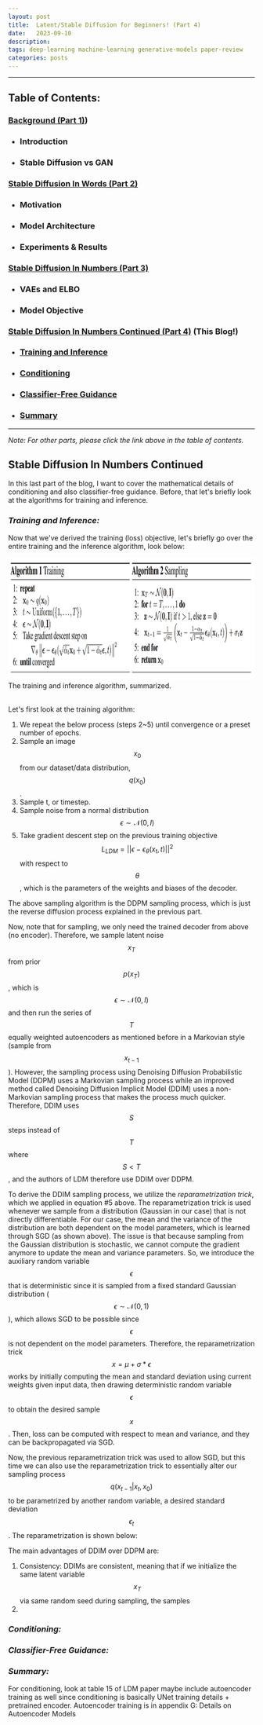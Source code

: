 ```yaml
---
layout: post
title:  Latent/Stable Diffusion for Beginners! (Part 4)
date:   2023-09-10
description: 
tags: deep-learning machine-learning generative-models paper-review
categories: posts
---
```

---

## **Table of Contents:**
### [Background (Part 1)](/blog/2023/stable-diffusion/))
- ### Introduction
- ### Stable Diffusion vs GAN

### [Stable Diffusion In Words (Part 2)](/blog/2023/stable-diffusion-part2/) 
- ### Motivation
- ### Model Architecture
- ### Experiments & Results

### [Stable Diffusion In Numbers (Part 3)](/blog/2023/stable-diffusion-part3/) 
- ### VAEs and ELBO
- ### Model Objective

### [Stable Diffusion In Numbers Continued (Part 4)](#stable-diffusion-in-numbers-2) (This Blog!)
- ### [Training and Inference](#training-inference)
- ### [Conditioning](#conditioning)
- ### [Classifier-Free Guidance](#classifier-free-guidance)
- ### [Summary](#summary)

---

*Note: For other parts, please click the link above in the table of contents.* 

<a id="stable-diffusion-in-numbers-2"></a>
## **Stable Diffusion In Numbers Continued**

In this last part of the blog, I want to cover the mathematical details of conditioning and also classifier-free guidance. Before, that let's briefly
look at the algorithms for training and inference.

<a id="training-inference"></a>
###  ***Training and Inference:***

Now that we've derived the training (loss) objective, let's briefly go over the entire training and the inference algorithm, look below:

<img src = "/assets/images/train_inference_algorithm.png" width = "985" height = "250" class = "center">
<figcaption>The training and inference algorithm, summarized.</figcaption>
<br>

Let's first look at the training algorithm:
1. We repeat the below process (steps 2~5) until convergence or a preset number of epochs. 
2. Sample an image $$x_0$$ from our dataset/data distribution, $$q(x_0)$$.
3. Sample t, or timestep.
4. Sample noise from a normal distribution $$\epsilon \sim \mathcal{N}(0, I)$$
5. Take gradient descent step on the previous training objective $$L_{LDM} = ||\epsilon - \epsilon_{\theta}(x_t,t)||^2 $$ with respect to $$\theta$$, which is the 
parameters of the weights and biases of the decoder.
 

The above sampling algorithm is the DDPM sampling process, which is just the reverse diffusion process explained in the previous part. 

Now, note that for sampling, we only need the trained decoder from above (no encoder). Therefore, we sample latent noise $$x_T$$ from prior $$p(x_T)$$, which is $$\epsilon \sim \mathcal{N}(0, I)$$
and then run the series of $$T$$ equally weighted autoencoders as mentioned before in a Markovian style (sample from $$x_{t-1}$$). However, the sampling process using
Denoising Diffusion Probabilistic Model (DDPM) uses a Markovian sampling process while an improved method called Denoising Diffusion Implicit Model (DDIM) uses a non-Markovian
sampling process that makes the process much quicker. Therefore, DDIM uses $$S$$ steps instead of $$T$$ where $$ S<T $$, and the authors of LDM therefore use DDIM over DDPM.

To derive the DDIM sampling process, we utilize the *reparametrization trick*, which we applied in equation #5 above. The reparametrization trick is used whenever we sample from
a distribution (Gaussian in our case) that is not directly differentiable. For our case, the mean and the variance of the distribution are both dependent on the model
parameters, which is learned through SGD (as shown above). The issue is that because sampling from the Gaussian distribution is stochastic, we cannot compute the gradient anymore to update
the mean and variance parameters. So, we introduce the auxiliary random variable $$\epsilon$$ that is deterministic since it is sampled from a fixed standard Gaussian distribution ($$\epsilon \sim \mathcal{N}(0, 1) $$),
which allows SGD to be possible since $$\epsilon$$ is not dependent on the model parameters. Therefore, the reparametrization trick $$ x = \mu + \sigma * \epsilon$$ works by initially computing the mean and standard deviation using current weights given input data,
then drawing deterministic random variable $$\epsilon$$ to obtain the desired sample $$x$$. Then, loss can be computed with respect to mean and variance, and they can be backpropagated via SGD.

Now, the previous reparametrization trick was used to allow SGD, but this time we can also use the reparametrization trick to essentially alter our sampling process $$q(x_{t-1}|x_t,x_0)$$ to be parametrized by another random variable,
a desired standard deviation $$\epsilon_t$$. The reparametrization is shown below:

The main advantages of DDIM over DDPM are:

1. Consistency: DDIMs are consistent, meaning that if we initialize the same latent variable $$x_T$$ via same random seed during sampling, the samples 
2. 

<a id="conditioning"></a>
###  ***Conditioning:***


<a id="classifier-free-guidance"></a>
###  ***Classifier-Free Guidance:***

<a id="summary"></a>
###  ***Summary:***
For conditioning, look at table 15 of LDM paper
maybe include autoencoder training as well since conditioning is basically UNet training details + pretrained encoder.
Autoencoder training is in appendix G: Details on Autoencoder Models